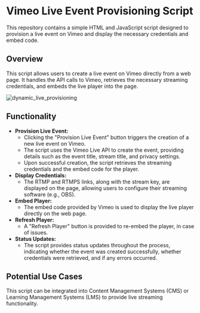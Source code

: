# Vimeo Live Event Provisioning Script

This repository contains a simple HTML and JavaScript script designed to provision a live event on Vimeo and display the necessary credentials and embed code.

## Overview

This script allows users to create a live event on Vimeo directly from a web page. It handles the API calls to Vimeo, retrieves the necessary streaming credentials, and embeds the live player into the page.

![dynamic_live_provisioning](https://github.com/user-attachments/assets/ba443121-576b-4832-b298-4b2a9e5449a0)


## Functionality

*  **Provision Live Event:**
    * Clicking the "Provision Live Event" button triggers the creation of a new live event on Vimeo.
    * The script uses the Vimeo Live API to create the event, providing details such as the event title, stream title, and privacy settings.
    * Upon successful creation, the script retrieves the streaming credentials and the embed code for the player.
*  **Display Credentials:**
    * The RTMP and RTMPS links, along with the stream key, are displayed on the page, allowing users to configure their streaming software (e.g., OBS).
*  **Embed Player:**
    * The embed code provided by Vimeo is used to display the live player directly on the web page.
*  **Refresh Player:**
    * A "Refresh Player" button is provided to re-embed the player, in case of issues.
*  **Status Updates:**
    * The script provides status updates throughout the process, indicating whether the event was created successfully, whether credentials were retrieved, and if any errors occurred.


## Potential Use Cases

This script can be integrated into Content Management Systems (CMS) or Learning Management Systems (LMS) to provide live streaming functionality.
